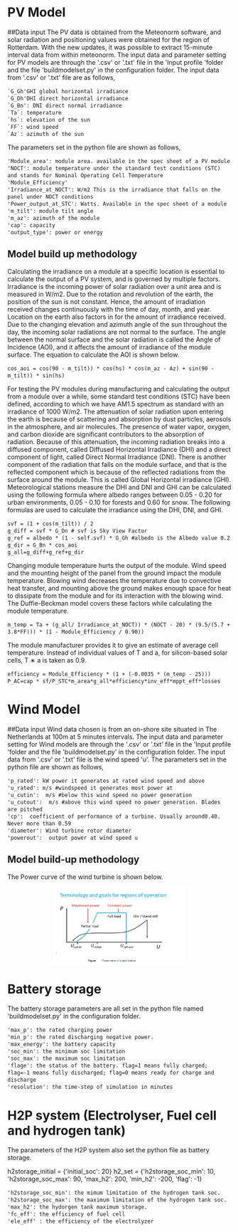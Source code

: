 # PV Model
##Data input
The PV data is obtained from the Meteonorm software, and solar radiation and positioning values were obtained for the region
of Rotterdam. With the new updates, it was possible to extract 15-minute interval data from within
meteonorm. The input data and parameter setting for PV models are through the '.csv' or '.txt' file in the 'Input profile 'folder
and the file 'buildmodelset.py' in the configuration folder. The input data from '.csv' or '.txt' file are as follows,
```
`G_Gh'GHI global horizontal irradiance
`G_Dh'DHI direct horizontal irradiance
`G_Bn': DNI direct normal irradiance
`Ta`: temperature
`hs`: elevation of the sun
`FF`: wind speed 
`Az`: azimuth of the sun
```
The parameters set in the python file are shown as follows,
```
'Module_area': module area. available in the spec sheet of a PV module
'NOCT': module temperature under the standard test conditions (STC) and stands for Nominal Operating Cell Temperature
'Module_Efficiency'
'Irradiance_at_NOCT': W/m2 This is the irradiance that falls on the panel under NOCT conditions
'Power_output_at_STC': Watts. Available in the spec sheet of a module
'm_tilt': module tilt angle
'm_az': azimuth of the module
'cap': capacity
'output_type': power or energy
```
## Model build up methodology
Calculating the irradiance on a module at a specific location is essential to calculate the output of
a PV system, and is governed by multiple factors. Irradiance is the incoming power of
solar radiation over a unit area and is measured in W/m2. Due to the rotation and revolution of the
earth, the position of the sun is not constant. Hence, the amount of irradiation received changes 
continuously with the time of day, month, and year. Location on the earth also factors in for the amount of 
irradiance received. Due to the changing elevation and azimuth angle of the sun throughout the day, 
the incoming solar radiations are not normal to the surface. The angle between the normal surface and the solar radiation is called the Angle of Incidence (AOI), and it affects the amount of irradiance of the module surface. The equation 
to calculate the AOI is shown below.
```
cos_aoi = cos(90 - m_tilt)) * cos(hs) * cos(m_az - Az) + sin(90 - m_tilt)) * sin(hs)
```
For testing the PV modules during manufacturing and calculating the output from a module over a while, some standard test conditions (STC) have been defined, according to which we have AM1.5 spectrum as standard with an irradiance of 1000 W/m2. The attenuation of solar radiation upon entering the earth is because of scattering and absorption by dust particles, 
aerosols in the atmosphere, and air molecules. The presence of water vapor, oxygen, and carbon dioxide are significant 
contributors to the absorption of radiation. Because of this attenuation, the incoming radiation breaks into a diffused component, 
called Diffused Horizontal Irradiance (DHI) and a direct component of light, called Direct Normal Irradiance (DNI). 
There is another component of the radiation that falls on the module surface, and that is the reflected component which is 
because of the reflected radiations from the surface around the module. This is called Global Horizontal irradiance (GHI). 
Meteorological stations measure the DHI and DNI and GHI can be calculated using the following formula where albedo ranges between 0.05 - 0.20 for urban environments, 
0.05 - 0.10 for forests and 0.60 for snow. The following formulas are used to calculate the irradiance using the DHI, DNI, and GHI.
```
svf = (1 + cos(m_tilt)) / 2
g_diff = svf * G_Dn # svf is Sky View Factor
g_ref = albedo * (1 - self.svf) * G_Gh #albedo is the Albedo value 0.2
g_dir = G_Bn * cos_aoi
g_all=g_diff+g_ref+g_dir
```
Changing module temperature hurts the output of the module. Wind speed and the mounting height of the panel from the ground impact the module temperature. Blowing wind decreases the temperature due to convective heat transfer, and mounting above the ground makes enough space for heat to dissipate from the module and for its interaction with the blowing wind. 
The Duffie-Beckman model covers these factors while calculating the module temperature.
```
m_temp = Ta + (g_all/ Irradiance_at_NOCT)) * (NOCT - 20) * (9.5/(5.7 + 3.8*FF))) * (1 - Module_Efficiency / 0.90))
```
The module manufacturer provides it to give an estimate of average cell temperature. Instead of individual values of T and a, for silicon-based solar cells, T ∗ a
is taken as 0.9.
```
efficiency = Module_Efficiency * (1 + (-0.0035 * (m_temp - 25)))
P_AC=cap * sf/P_STC*m_area*g_all*efficiency*inv_eff*mppt_eff*losses

```
# Wind Model
##Data input
Wind data chosen is from an on-shore site situated in The Netherlands at 100m at 5 minutes intervals. 
The input data and parameter setting for Wind models are through the '.csv' or '.txt' file in the 'Input profile 'folder
and the file 'buildmodelset.py' in the configuration folder. The input data from '.csv' or '.txt' file is the wind speed 'u'.
The parameters set in the python file are shown as follows,

```
'p_rated': kW power it generates at rated wind speed and above
'u_rated': m/s #windspeed it generates most power at
'u_cutin':  m/s #below this wind speed no power generation
'u_cutout':  m/s #above this wind speed no power generation. Blades are pitched
'cp':  coefficient of performance of a turbine. Usually around0.40. Never more than 0.59
'diameter': Wind turbine rotor diameter
'powerout':  output power at wind speed u
```
## Model build-up methodology
The Power curve of the wind turbine is shown below.
<div align="center">
	<img align="center" src="docs/Figure/Wind.jpg" width="300">
</div>

# Battery storage
The battery storage parameters are all set in the python file named 'buildmodelset.py' in the configuration folder.
```
'max_p': the rated charging power
'min_p': the rated discharging negative power.
'max_energy': the battery capacity
'soc_min': the minimum soc limitation
'soc_max': the maximum soc limitation
'flage': the status of the battery. flag=1 means fully charged; flag=-1 means fully discharged; flag=0 means ready for charge and discharge
'resolution': the time-step of simulation in minutes
```
# H2P system (Electrolyser, Fuel cell and hydrogen tank)
The parameters of the H2P system also set the python file as battery storage.

h2storage_initial = {'initial_soc': 20}
h2_set = {'h2storage_soc_min': 10, 'h2storage_soc_max': 90, 'max_h2': 200, 'min_h2': -200, 'flag': -1}
```
'h2storage_soc_min': the mimum limitation of the hydrogen tank soc.
'h2storage_soc_max': the maximum limitation of the hydrogen tank soc.
'max_h2': the hydorgen tank maximum storage.
'fc_eff': the efficiency of fuel cell
'ele_eff' : the efficiency of the electrolyzer
```
